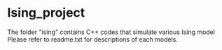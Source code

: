 # Ising_project
The folder "ising" contains C++ codes that simulate various Ising model
Please refer to readme.txt for descriptions of each models.

